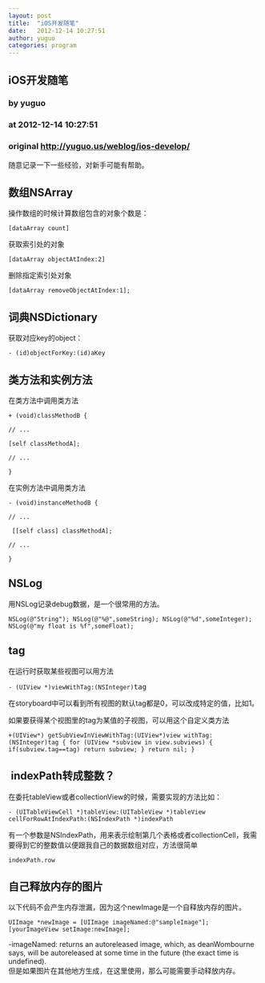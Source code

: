 ```yaml
---
layout: post
title:  "iOS开发随笔"
date:   2012-12-14 10:27:51
author: yuguo
categories: program
---
```


## iOS开发随笔
### by yuguo
### at 2012-12-14 10:27:51
### original <http://yuguo.us/weblog/ios-develop/>

<p>随意记录一下一些经验，对新手可能有帮助。</p>
<h2>数组NSArray</h2>
<p>操作数组的时候计算数组包含的对象个数是：</p>
<pre><code>[dataArray count]<span></span></code></pre>
<p>获取索引处的对象</p>
<pre><code>[dataArray objectAtIndex:2]</code></pre>
<p>删除指定索引处对象</p>
<pre><code>[dataArray removeObjectAtIndex:1];</code></pre>
<h2>词典NSDictionary</h2>
<p>获取对应key的object：</p>
<pre><code>- (id)objectForKey:(id)aKey</code></pre>
<h2>类方法和实例方法</h2>
<p>在类方法中调用类方法</p>
<pre><code>+ (void)classMethodB { </code></pre>
<pre><code>// ... </code></pre>
<pre><code>[self classMethodA]; </code></pre>
<pre><code>// ... </code></pre>
<pre><code>}</code></pre>
<p>在实例方法中调用类方法</p>
<pre><code>- (void)instanceMethodB { </code></pre>
<pre><code>// ...</code></pre>
<pre><code> [[self class] classMethodA];</code></pre>
<pre><code>// ...</code></pre>
<pre><code>}</code></pre>
<h2>NSLog</h2>
<p>用NSLog记录debug数据，是一个很常用的方法。</p>
<pre><code>NSLog(@"String"); NSLog(@"%@",someString); NSLog(@"%d",someInteger); NSLog(@"my float is %f",someFloat);</code></pre>
<h2>tag</h2>
<p>在运行时获取某些视图可以用方法</p>
<pre><code>- (UIView *)viewWithTag:(NSInteger)</code>tag</pre>
<p>在storyboard中可以看到所有视图的默认tag都是0，可以改成特定的值，比如1。</p>
<p>如果要获得某个视图里的tag为某值的子视图，可以用这个自定义类方法</p>
<pre><code>+(UIView*) getSubViewInViewWithTag:(UIView*)view withTag:(NSInteger)tag { for (UIView *subview in view.subviews) { if(subview.tag==tag) return subview; } return nil; }</code></pre>
<h2> indexPath转成整数？</h2>
<p>在委托tableView或者collectionView的时候，需要实现的方法比如：</p>
<pre><code>- (UITableViewCell *)tableView:(UITableView *)tableView cellForRowAtIndexPath:(NSIndexPath *)indexPath</code></pre>
<p>有一个参数是NSIndexPath，用来表示绘制第几个表格或者collectionCell，我需要得到它的整数值以便跟我自己的数据数组对应，方法很简单</p>
<pre><code>indexPath.row</code></pre>
<h2>自己释放内存的图片</h2>
<p>以下代码不会产生内存泄漏，因为这个newImage是一个自释放内存的图片。</p>
<pre><code>UIImage *newImage = [UIImage imageNamed:@"sampleImage"]; [yourImageView setImage:newImage];</code></pre>
<p>-imageNamed: returns an autoreleased image, which, as deanWombourne says, will be autoreleased at some time in the future (the exact time is undefined).<br>
但是如果图片在其他地方生成，在这里使用，那么可能需要手动释放内存。</p>